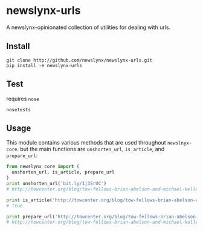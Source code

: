 newslynx-urls
========
A newslynx-opinionated collection of utilities for dealing with urls.


## Install
```
git clone http://github.com/newslynx/newslynx-urls.git
pip install -e newslynx-urls
```

## Test
requires `nose`
```
nosetests
```

## Usage
This module contains various methods that are used throughout `newslnyx-core`.
but the main functions are `unshorten_url`, `is_article`, and `prepare_url`:

```python
from newslynx_core import (
  unshorten_url, is_article, prepare_url
)
print unshorten_url('bit.ly/1j3SrUC')
# http://towcenter.org/blog/tow-fellows-brian-abelson-and-michael-keller-to-study-the-impact-of-journalism

print is_article('http://towcenter.org/blog/tow-fellows-brian-abelson-and-michael-keller-to-study-the-impact-of-journalism')
# True

print prepare_url('http://towcenter.org/blog/tow-fellows-brian-abelson-and-michael-keller-to-study-the-impact-of-journalism/?q=lfjad$f=lkfdjsal')
# http://towcenter.org/blog/tow-fellows-brian-abelson-and-michael-keller-to-study-the-impact-of-journalism
```